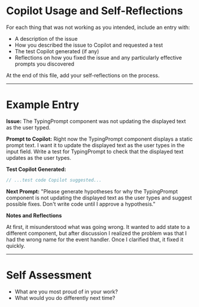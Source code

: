 # Copilot Usage and Self-Reflections

For each thing that was not working as you intended, include an entry with:
- A description of the issue
- How you described the issue to Copilot and requested a test
- The test Copilot generated (if any)
- Reflections on how you fixed the issue and any particularly effective prompts you discovered

At the end of this file, add your self-reflections on the process.

---

# Example Entry

**Issue:**
The TypingPrompt component was not updating the displayed text as the user typed.

**Prompt to Copilot:**
Right now the TypingPrompt component displays a static prompt text. I want it to update the displayed text as the user types in the input field.
Write a test for TypingPrompt to check that the displayed text updates as the user types.

**Test Copilot Generated:**
```js
// ...test code Copilot suggested...
```

**Next Prompt:**
"Please generate hypotheses for why the TypingPrompt component is not updating the displayed text as the user types and suggest possible fixes. Don't write code until I approve a hypothesis."

**Notes and Reflections**

At first, it misunderstood what was going wrong. It wanted to add state to a different component, but after discussion I realized the problem was that I had the wrong name for the event handler. Once I clarified that, it fixed it quickly.

---

# Self Assessment
  - What are you most proud of in your work?
  - What would you do differently next time?
